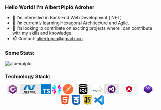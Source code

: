 ### Hello World! I’m Albert Pipió Adroher
- 👀 I'm interested in Back-End Web Development (.NET)
- 🌱 I'm currently learning Hexagonal Architecture and Agile.
- 💞️ I’m looking to contribute on exciting projects where I can contribute with my skills and knowledge.
- 📫 Contact: albertpipio@gmail.com


### Some Stats:

<p align="left" >
  <img  src="https://github-readme-stats.vercel.app/api/top-langs?username=albertpipio&show_icons=true&locale=en&layout=compact" alt="albertpipio" />
  <!--img  src="https://github-readme-stats.vercel.app/api?username=gerardpuigl&show_icons=true&locale=en" alt="gerardpuigl" /-->
</p>

### Technology Stack:
<p align="center">
  <img src="icons/csharp.jpeg" alt="C#" title="C#" height="33px"/>
  <img src="icons/dotnet-mvc.jpeg" alt="dotnet" title="dotnet" height="33px"/>
  <img src="icons/typescript.png" alt="typescript" title="typescript" height="33px"/>
  <img src="icons/jwt.png" alt="jwt" title="jwt" height="33px"/> 
  <img src="icons/postman" alt="postman" title="postman" height="33px"/> 
  <img src="icons/sql.jpeg" alt="sql" title="sql" height="33px"/>
  <img src="icons/mysql.png" alt="mysql" title="mysql" height="33px"/>
  <img src="icons/visualstudio.jpeg" alt="visualstudio" title="visualstudio" height="33px"/>
  <img src="icons/angular.jpg" alt="angular" title="angular" height="33px"/>
  <img src="icons/bootstrap.png" alt="bootstrap" title="bootstrap" height="33px"/>
  <img src="icons/html5.png" alt="html-5" title="html-5" height="33px"/>
  <img src="icons/css.png" alt="css-3" title="css-3" height="33px"/>
  <img src="icons/javascript.png" alt="javascript" title="javascript" height="33px"/>
  <img src="icons/vscode.png" alt="vscode" title="vscode" height="33px"/>
 
